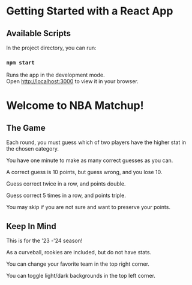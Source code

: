 # Getting Started with a React App

## Available Scripts

In the project directory, you can run:

### `npm start`

Runs the app in the development mode.\
Open [http://localhost:3000](http://localhost:3000) to view it in your browser.

# Welcome to NBA Matchup!

## The Game

Each round, you must guess which of two players have the higher stat in the chosen category.


You have one minute to make as many correct guesses as you can.


A correct guess is 10 points, but guess wrong, and you lose 10.


Guess correct twice in a row, and points double.


Guess correct 5 times in a row, and points triple.


You may skip if you are not sure and want to preserve your points.


## Keep In Mind

This is for the '23 -'24 season!


As a curveball, rookies are included, but do not have stats.


You can change your favorite team in the top right corner.


You can toggle light/dark backgrounds in the top left corner.
